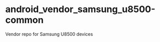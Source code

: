 android_vendor_samsung_u8500-common
===================================

Vendor repo for Samsung U8500 devices
